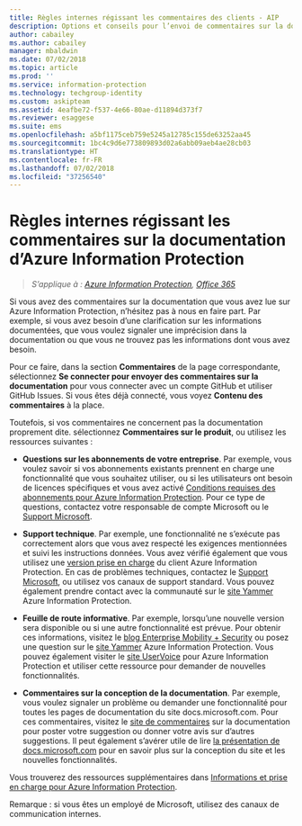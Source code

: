 ```yaml
---
title: Règles internes régissant les commentaires des clients - AIP
description: Options et conseils pour l’envoi de commentaires sur la documentation d’Azure Information Protection.
author: cabailey
ms.author: cabailey
manager: mbaldwin
ms.date: 07/02/2018
ms.topic: article
ms.prod: ''
ms.service: information-protection
ms.technology: techgroup-identity
ms.custom: askipteam
ms.assetid: 4eafbe72-f537-4e66-80ae-d11894d373f7
ms.reviewer: esaggese
ms.suite: ems
ms.openlocfilehash: a5bf1175ceb759e5245a12785c155de63252aa45
ms.sourcegitcommit: 1bc4c9d6e773809893d02a6abb09aeb4ae28cb03
ms.translationtype: HT
ms.contentlocale: fr-FR
ms.lasthandoff: 07/02/2018
ms.locfileid: "37256540"
---
```

# <a name="house-rules-for-feedback-on-the-azure-information-protection-documentation"></a>Règles internes régissant les commentaires sur la documentation d’Azure Information Protection

>*S’applique à : [Azure Information Protection](https://azure.microsoft.com/pricing/details/information-protection), [Office 365](http://download.microsoft.com/download/E/C/F/ECF42E71-4EC0-48FF-AA00-577AC14D5B5C/Azure_Information_Protection_licensing_datasheet_EN-US.pdf)*

Si vous avez des commentaires sur la documentation que vous avez lue sur Azure Information Protection, n’hésitez pas à nous en faire part. Par exemple, si vous avez besoin d’une clarification sur les informations documentées, que vous voulez signaler une imprécision dans la documentation ou que vous ne trouvez pas les informations dont vous avez besoin. 

Pour ce faire, dans la section **Commentaires** de la page correspondante, sélectionnez **Se connecter pour envoyer des commentaires sur la documentation** pour vous connecter avec un compte GitHub et utiliser GitHub Issues. Si vous êtes déjà connecté, vous voyez **Contenu des commentaires** à la place. 

Toutefois, si vos commentaires ne concernent pas la documentation proprement dite. sélectionnez **Commentaires sur le produit**, ou utilisez les ressources suivantes :
 
- **Questions sur les abonnements de votre entreprise**. Par exemple, vous voulez savoir si vos abonnements existants prennent en charge une fonctionnalité que vous souhaitez utiliser, ou si les utilisateurs ont besoin de licences spécifiques et vous avez activé [Conditions requises des abonnements pour Azure Information Protection](./get-started/requirements.md#subscription-for-azure-information-protection). Pour ce type de questions, contactez votre responsable de compte Microsoft ou le [Support Microsoft](./get-started/information-support.md#to-contact-microsoft-support).
    
- **Support technique**. Par exemple, une fonctionnalité ne s’exécute pas correctement alors que vous avez respecté les exigences mentionnées et suivi les instructions données. Vous avez vérifié également que vous utilisez une [version prise en charge](./rms-client/client-version-release-history.md#servicing-information-and-timelines) du client Azure Information Protection. En cas de problèmes techniques, contactez le [Support Microsoft](./get-started/information-support.md#to-contact-microsoft-support), ou utilisez vos canaux de support standard. Vous pouvez également prendre contact avec la communauté sur le [site Yammer](https://www.yammer.com/AskIPTeam) Azure Information Protection.

- **Feuille de route informative**. Par exemple, lorsqu’une nouvelle version sera disponible ou si une autre fonctionnalité est prévue. Pour obtenir ces informations, visitez le [blog Enterprise Mobility + Security](https://cloudblogs.microsoft.com/enterprisemobility/?product=azure-information-protection,azure-rights-management-services) ou posez une question sur le [site Yammer](https://www.yammer.com/AskIPTeam) Azure Information Protection. Vous pouvez également visiter le [site UserVoice](https://msip.uservoice.com) pour Azure Information Protection et utiliser cette ressource pour demander de nouvelles fonctionnalités.

- **Commentaires sur la conception de la documentation**. Par exemple, vous voulez signaler un problème ou demander une fonctionnalité pour toutes les pages de documentation du site docs.microsoft.com. Pour ces commentaires, visitez le [site de commentaires](https://msdocs.uservoice.com/forums/364242-general-site-feedback) sur la documentation pour poster votre suggestion ou donner votre avis sur d’autres suggestions. Il peut également s’avérer utile de lire [ la présentation de docs.microsoft.com](/teamblog/introducing-docs-microsoft-com/) pour en savoir plus sur la conception du site et les nouvelles fonctionnalités.

Vous trouverez des ressources supplémentaires dans [Informations et prise en charge pour Azure Information Protection](./get-started/information-support.md). 

Remarque : si vous êtes un employé de Microsoft, utilisez des canaux de communication internes.

